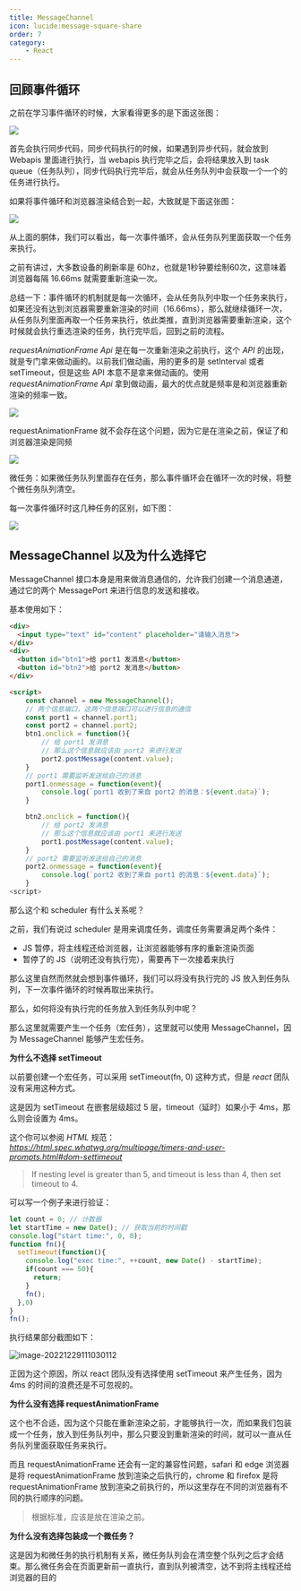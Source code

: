 ```yaml
---
title: MessageChannel
icon: lucide:message-square-share
order: 7
category:
    - React
---
```


## 回顾事件循环

之前在学习事件循环的时候，大家看得更多的是下面这张图：

![](../../../../../.vuepress/public/assets/images/web/framework/react/advance/message-channel/2022-12-29-021951.gif)

首先会执行同步代码，同步代码执行的时候，如果遇到异步代码，就会放到 Webapis 里面进行执行，当 webapis 执行完毕之后，会将结果放入到 task queue（任务队列），同步代码执行完毕后，就会从任务队列中会获取一个一个的任务进行执行。

如果将事件循环和浏览器渲染结合到一起，大致就是下面这张图：

![](../../../../../.vuepress/public/assets/images/web/framework/react/advance/message-channel/2022-12-29-022329.gif)

从上面的胴体，我们可以看出，每一次事件循环，会从任务队列里面获取一个任务来执行。

之前有讲过，大多数设备的刷新率是 60hz，也就是1秒钟要绘制60次，这意味着浏览器每隔 16.66ms 就需要重新渲染一次。

总结一下：事件循环的机制就是每一次循环，会从任务队列中取一个任务来执行，如果还没有达到浏览器需要重新渲染的时间（16.66ms），那么就继续循环一次，从任务队列里面再取一个任务来执行，依此类推，直到浏览器需要重新渲染，这个时候就会执行重选渲染的任务，执行完毕后，回到之前的流程。



*requestAnimationFrame Api* 是在每一次重新渲染之前执行，这个 *API* 的出现，就是专门拿来做动画的。以前我们做动画，用的更多的是 setInterval 或者 setTimeout，但是这些 API 本意不是拿来做动画的。使用 *requestAnimationFrame Api* 拿到做动画，最大的优点就是频率是和浏览器重新渲染的频率一致。

![](../../../../../.vuepress/public/assets/images/web/framework/react/advance/message-channel/2022-12-29-023954.png)

requestAnimationFrame 就不会存在这个问题，因为它是在渲染之前，保证了和浏览器渲染是同频

![](../../../../../.vuepress/public/assets/images/web/framework/react/advance/message-channel/2022-12-29-024236.png)

微任务：如果微任务队列里面存在任务，那么事件循环会在循环一次的时候，将整个微任务队列清空。

每一次事件循环时这几种任务的区别，如下图：

![](../../../../../.vuepress/public/assets/images/web/framework/react/advance/message-channel/2022-12-29-024700.gif)



## MessageChannel 以及为什么选择它

MessageChannel 接口本身是用来做消息通信的，允许我们创建一个消息通道，通过它的两个 MessagePort 来进行信息的发送和接收。

基本使用如下：

```html
<div>
  <input type="text" id="content" placeholder="请输入消息">
</div>
<div>
  <button id="btn1">给 port1 发消息</button>
  <button id="btn2">给 port2 发消息</button>
</div>

<script>
    const channel = new MessageChannel();
    // 两个信息端口，这两个信息端口可以进行信息的通信
    const port1 = channel.port1;
    const port2 = channel.port2;
    btn1.onclick = function(){
        // 给 port1 发消息
        // 那么这个信息就应该由 port2 来进行发送
        port2.postMessage(content.value);
    }
    // port1 需要监听发送给自己的消息
    port1.onmessage = function(event){
        console.log(`port1 收到了来自 port2 的消息：${event.data}`);
    }

    btn2.onclick = function(){
        // 给 port2 发消息
        // 那么这个信息就应该由 port1 来进行发送
        port1.postMessage(content.value);
    }
    // port2 需要监听发送给自己的消息
    port2.onmessage = function(event){
        console.log(`port2 收到了来自 port1 的消息：${event.data}`);
    }
<script>
```

那么这个和 scheduler 有什么关系呢？

之前，我们有说过 scheduler 是用来调度任务，调度任务需要满足两个条件：

- JS 暂停，将主线程还给浏览器，让浏览器能够有序的重新渲染页面
- 暂停了的 JS（说明还没有执行完），需要再下一次接着来执行

那么这里自然而然就会想到事件循环，我们可以将没有执行完的 JS 放入到任务队列，下一次事件循环的时候再取出来执行。

那么，如何将没有执行完的任务放入到任务队列中呢？

那么这里就需要产生一个任务（宏任务），这里就可以使用 MessageChannel，因为 MessageChannel 能够产生宏任务。



**为什么不选择 setTimeout**

以前要创建一个宏任务，可以采用 setTimeout(fn, 0) 这种方式，但是 *react* 团队没有采用这种方式。

这是因为 setTimeout 在嵌套层级超过 5 层，timeout（延时）如果小于 4ms，那么则会设置为 4ms。

这个你可以参阅 *HTML* 规范：*https://html.spec.whatwg.org/multipage/timers-and-user-prompts.html#dom-settimeout*

> If nesting level is greater than 5, and timeout is less than 4, then set timeout to 4.

可以写一个例子来进行验证：

```js
let count = 0; // 计数器
let startTime = new Date(); // 获取当前的时间戳
console.log("start time:", 0, 0);
function fn(){
  setTimeout(function(){
    console.log("exec time:", ++count, new Date() - startTime);
    if(count === 50){
      return;
    }
    fn();
  },0)
}
fn();
```

执行结果部分截图如下：

![image-20221229111030112](../../../../../.vuepress/public/assets/images/web/framework/react/advance/message-channel/2022-12-29-031030.png)

正因为这个原因，所以 react 团队没有选择使用 setTimeout 来产生任务，因为 4ms 的时间的浪费还是不可忽视的。



**为什么没有选择 requestAnimationFrame**

这个也不合适，因为这个只能在重新渲染之前，才能够执行一次，而如果我们包装成一个任务，放入到任务队列中，那么只要没到重新渲染的时间，就可以一直从任务队列里面获取任务来执行。

而且 requestAnimationFrame 还会有一定的兼容性问题，safari 和 edge 浏览器是将 requestAnimationFrame 放到渲染之后执行的，chrome 和 firefox 是将 requestAnimationFrame 放到渲染之前执行的，所以这里存在不同的浏览器有不同的执行顺序的问题。

> 根据标准，应该是放在渲染之前。



**为什么没有选择包装成一个微任务？**

这是因为和微任务的执行机制有关系，微任务队列会在清空整个队列之后才会结束。那么微任务会在页面更新前一直执行，直到队列被清空，达不到将主线程还给浏览器的目的